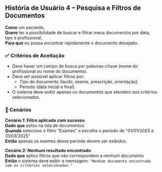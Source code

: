 ## História de Usuário 4 – Pesquisa e Filtros de Documentos

**Como** um paciente,  
**Quero** ter a possibilidade de buscar e filtrar meus documentos por data, tipo e profissional,  
**Para que** eu possa encontrar rapidamente o documento desejado.

### ✅ Critérios de Aceitação

- Deve haver um campo de busca por palavras-chave (nome do profissional ou nome do documento).
- Deve ser possível aplicar filtros por:
  - Tipo de documento (laudo, exame, prescrição, orientação).
  - Período (data inicial e final).
- O sistema deve exibir apenas os documentos que atendem aos critérios selecionados.

### 📌 Cenários

**Cenário 1: Filtro aplicado com sucesso**  
**Dado que** estou na tela de documentos  
**Quando** seleciono o filtro "Exames" e escolho o período de "01/01/2025 a 31/03/2025"  
**Então** apenas os exames desse período devem ser exibidos.

**Cenário 2: Nenhum resultado encontrado**  
**Dado que** aplico filtros que não correspondem a nenhum documento  
**Então** o sistema deve exibir a mensagem: `"Nenhum documento encontrado com os critérios selecionados."`
